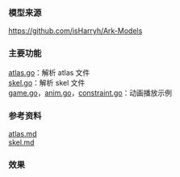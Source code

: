 ### 模型来源
https://github.com/isHarryh/Ark-Models
### 主要功能
[atlas.go](atlas.go)：解析 atlas 文件<br>
[skel.go](skel.go)：解析 skel 文件<br>
[game.go](game.go)，[anim.go](anim.go)，[constraint.go](constraint.go)：动画播放示例
### 参考资料
[atlas.md](atlas.md)<br>
[skel.md](skel.md)
### 效果
